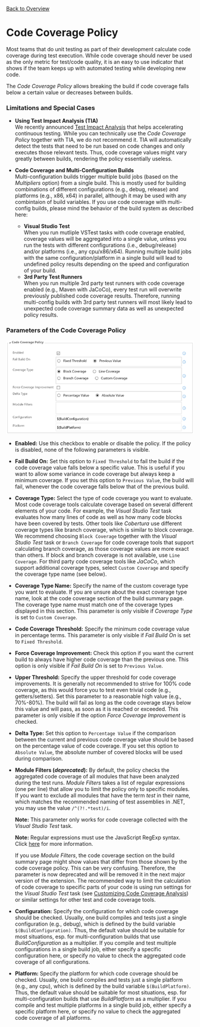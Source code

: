 [Back to Overview](./overview.md)

# Code Coverage Policy
Most teams that do unit testing as part of their development calculate code coverage during test execution. While code coverage should
never be used as the only metric for test/code quality, it is an easy to use indicator that shows if the team keeps up with automated
testing while developing new code.

The *Code Coverage Policy* allows breaking the build if code coverage falls below a certain value or decreases between builds.

### Limitations and Special Cases
- **Using Test Impact Analysis (TIA)**  
  We recently announced [Test Impact Analysis](https://blogs.msdn.microsoft.com/visualstudioalm/2017/03/02/accelerated-continuous-testing-with-test-impact-analysis-part-1/)
  that helps accelerating continuous testing. While you can technically use the *Code Coverage Policy* together with TIA, we do not recommend
  it. TIA will automatically detect the tests that need to be run based on code changes and only executes those relevant tests. Thus, code
  coverage values might vary greatly between builds, rendering the policy essentially useless.

- **Code Coverage and Multi-Configuration Builds**  
  Multi-configuration builds trigger multiple build jobs (based on the *Multipliers* option) from a single build. This is mostly used for
  building combinations of different configurations (e.g., debug, release) and platforms (e.g., x86, x64) in parallel, although it may be
  used with any combintaion of build variables. If you use code coverage with multi-config builds, please mind the behavior of the build
  system as described here:

  - **Visual Studio Test**  
    When you run mutliple VSTest tasks with code coverage enabled, coverage values will be aggregated into a single value, unless you run
    the tests with different configurations (i.e., debug/release) and/or platforms (i.e., any cpu/x86/x64). Running multiple build jobs with
    the same configuration/platform in a single build will lead to undefined policy results depending on the speed and configuration of your
    build.
  - **3rd Party Test Runners**  
    When you run multiple 3rd party test runners with code coverage enabled (e.g., Maven with JaCoCo), every test run will overwrite
    previously published code coverage results. Therefore, running multi-config builds with 3rd party test runners will most likely lead
    to unexpected code coverage summary data as well as unexpected policy results.

### Parameters of the Code Coverage Policy

![Code Coverage Policy](../assets/CodeCoveragePolicy.png "Parameters of the Code Coverage Policy")

- **Enabled:** Use this checkbox to enable or disable the policy. If the policy is disabled, none of the following parameters is
  visible.

- **Fail Build On:** Set this option to `Fixed Threshold` to fail the build if the code coverage value falls below a specific value.
  This is useful if you want to allow some variance in code coverage but always keep a minimum coverage. If you set this option to
  `Previous Value`, the build will fail, whenever the code coverage falls below that of the previous build.

- **Coverage Type:** Select the type of code coverage you want to evaluate. Most code coverage tools calculate coverage based on
  several different elements of your code. For example, the *Visual Studio Test* task evaluates how many lines of code as well as how
  many code blocks have been covered by tests. Other tools like *Cobertura* use different coverage types like branch coverage, which is
  similar to block coverage. We recommend choosing `Block Coverage` together with the *Visual Studio Test* task or `Branch Coverage`
  for code coverage tools that support calculating branch coverage, as those coverage values are more exact than others. If block and
  branch coverage is not available, use `Line Coverage`. For third party code coverage tools like *JaCoCo*, which support additional
  coverage types, select `Custom Coverage` and specify the coverage type name (see below).

- **Coverage Type Name:** Specify the name of the custom coverage type you want to evaluate. If you are unsure about the exact
  coverage type name, look at the code coverage section of the build summary page. The coverage type name must match one of the coverage
  types displayed in this section. This parameter is only visible if *Coverage Type* is set to `Custom Coverage`.

- **Code Coverage Threshold:** Specify the minimum code coverage value in percentage terms. This parameter is only visible if
  *Fail Build On* is set to `Fixed Threshold`.

- **Force Coverage Improvement:** Check this option if you want the current build to always have higher code coverage than the previous one.
  This option is only visible if *Fail Build On* is set to `Previous Value`.

- **Upper Threshold:** Specify the upper threshold for code coverage improvements. It is generally not recommended to strive for 100% code coverage,
  as this would force you to test even trivial code (e.g., getters/setters). Set this parameter to a reasonable high value (e.g., 70%-80%). The build
  will fail as long as the code coverage stays below this value and will pass, as soon as it is reached or exceeded. This parameter is only visible if
  the option *Force Coverage Improvement* is checked.

- **Delta Type:** Set this option to `Percentage Value` if the comparison between the current and previous code coverage value should be based
  on the percentage value of code coverage. If you set this option to `Absolute Value`, the absolute number of covered blocks will be used during
  comparison.

- **Module Filters (_deprecated_):** By default, the policy checks the aggregated code coverage of all modules that have been analyzed during the test runs.
  *Module Filters* takes a list of regular expressions (one per line) that allow you to limit the policy only to specific modules. If you want to
  exclude all modules that have the term *test* in their name, which matches the recommended naming of test assemblies in .NET, you may use the value
  `/^(?!.*test)/i`.

  **Note:** This parameter only works for code coverage collected with the *Visual Studio Test* task.

  **Note:** Regular expressions must use the JavaScript RegExp syntax. Click [here](http://www.regular-expressions.info/javascript.html) for more information.

  If you use *Module Filters*, the code coverage section on the build summary page might show values that differ from those shown by the
  code coverage policy. This can be very confusing. Therefore, the parameter is now deprecated and will be removed it in the next major
  version of the extension. The recommended way to limit the calculation of code coverage to specific parts of your code is using run
  settings for the *Visual Studio Test* task (see [Customizing Code Coverage Analysis](https://msdn.microsoft.com/en-us/library/jj159530.aspx))
  or similar settings for other test and code coverage tools.

- **Configuration:** Specify the configuration for which code coverage should be checked. Usually, one build compiles and tests just a single
  configuration (e.g., debug), which is defined by the build variable `$(BuildConfiguration)`. Thus, the default value should be suitable for most
  situations, esp. for multi-configuration builds that use *BuildConfiguration* as a multiplier. If you compile and test multiple configurations
  in a single build job, either specify a specific configuration here, or specify no value to check the aggregated code coverage of all configurations.

- **Platform:** Specify the platform for which code coverage should be checked. Usually, one build compiles and tests just a single
  platform (e.g., any cpu), which is defined by the build variable `$(BuildPlatform)`. Thus, the default value should be suitable for most
  situations, esp. for multi-configuration builds that use *BuildPlatform* as a multiplier. If you compile and test multiple platforms
  in a single build job, either specify a specific platform here, or specify no value to check the aggregated code coverage of all platforms.
